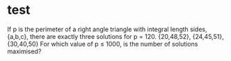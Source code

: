 # test
If p is the perimeter of a right angle triangle with integral length sides, {a,b,c}, there are exactly three solutions for p = 120. {20,48,52}, {24,45,51}, {30,40,50} For which value of p ≤ 1000, is the number of solutions maximised?
